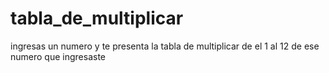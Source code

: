 # tabla_de_multiplicar
 ingresas un numero y te presenta la tabla de multiplicar de el 1 al 12 de ese numero que ingresaste
